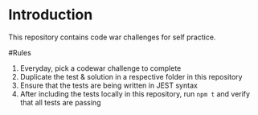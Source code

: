 # Introduction

This repository contains code war challenges for self practice.

#Rules

1. Everyday, pick a codewar challenge to complete
1. Duplicate the test & solution in a respective folder in this repository
1. Ensure that the tests are being written in JEST syntax
1. After including the tests locally in this repository, run `npm t` and verify that all tests are passing